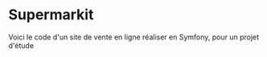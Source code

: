 # Supermarkit
Voici le code d'un site de vente en ligne réaliser en Symfony, pour un projet d'étude 
